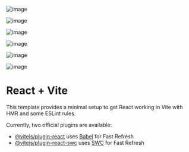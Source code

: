 ![image](https://github.com/CesarRD6/Landing-Page/assets/93488344/26fd210e-eb25-43ef-a05a-ef9f9725439d)

![image](https://github.com/CesarRD6/Landing-Page/assets/93488344/d388f054-8f1d-438e-b765-21a3681e28b8)

![image](https://github.com/CesarRD6/Landing-Page/assets/93488344/0d3c980c-8e45-4600-ab46-9b74508a7f5a)

![image](https://github.com/CesarRD6/Landing-Page/assets/93488344/be3e68a4-2a57-48c3-b470-a69efff93e46)

![image](https://github.com/CesarRD6/Landing-Page/assets/93488344/f5f21b89-8f84-4a36-81ba-bee0cf0d63d8)

![image](https://github.com/CesarRD6/Landing-Page/assets/93488344/677ecad9-eed8-4296-a1e4-c4b9bd74c9dd)









# React + Vite

This template provides a minimal setup to get React working in Vite with HMR and some ESLint rules.

Currently, two official plugins are available:

- [@vitejs/plugin-react](https://github.com/vitejs/vite-plugin-react/blob/main/packages/plugin-react/README.md) uses [Babel](https://babeljs.io/) for Fast Refresh
- [@vitejs/plugin-react-swc](https://github.com/vitejs/vite-plugin-react-swc) uses [SWC](https://swc.rs/) for Fast Refresh



